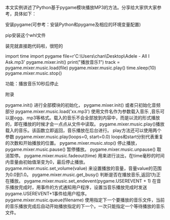 本文实例讲述了Python基于pygame模块播放MP3的方法。分享给大家供大家参考，具体如下：

安装pygame(可参考：安装Python和pygame及相应的环境变量配置)

pip安装这个whl文件

装完就直接跑代码啦，很短的

import time
import pygame
file=r'C:\Users\chan\Desktop\Adele - All I Ask.mp3'
pygame.mixer.init()
print("播放音乐1")
track = pygame.mixer.music.load(file)
pygame.mixer.music.play()
time.sleep(10)
pygame.mixer.music.stop()

功能：播放音乐10秒后停止

附录

pygame.init() 进行全部模块的初始化，
pygame.mixer.init() 或者只初始化音频部分
pygame.mixer.music.load('xx.mp3') 使用文件名作为参数载入音乐 ,音乐可以是ogg、mp3等格式。载入的音乐不会全部放到内容中，而是以流的形式播放的，即在播放的时候才会一点点从文件中读取。
pygame.mixer.music.play()播放载入的音乐。该函数立即返回，音乐播放在后台进行。
play方法还可以使用两个参数
pygame.mixer.music.play(loops=0, start=0.0) loops和start分别代表重复的次数和开始播放的位置。
pygame.mixer.music.stop() 停止播放，
pygame.mixer.music.pause() 暂停播放。
pygame.mixer.music.unpause() 取消暂停。
pygame.mixer.music.fadeout(time) 用来进行淡出，在time毫秒的时间内音量由初始值渐变为0，最后停止播放。
pygame.mixer.music.set_volume(value) 来设置播放的音量，音量value的范围为0.0到1.0。
pygame.mixer.music.get_busy() 判断是否在播放音乐,返回1为正在播放。
pygame.mixer.music.set_endevent(pygame.USEREVENT + 1) 在音乐播放完成时，用事件的方式通知用户程序，设置当音乐播放完成时发送pygame.USEREVENT+1事件给用户程序。
pygame.mixer.music.queue(filename) 使用指定下一个要播放的音乐文件，当前的音乐播放完成后自动开始播放指定的下一个。一次只能指定一个等待播放的音乐文件。